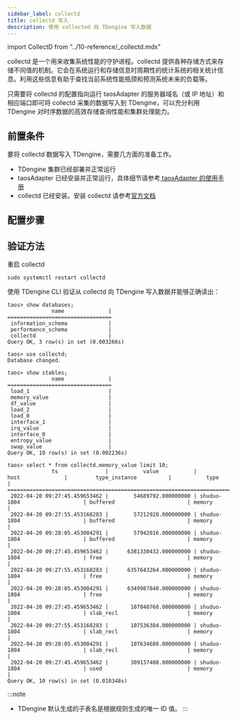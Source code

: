 ```yaml
---
sidebar_label: collectd
title: collectd 写入
description: 使用 collected 向 TDengine 写入数据
---
```


import CollectD from "../10-reference/_collectd.mdx"

collectd 是一个用来收集系统性能的守护进程。collectd 提供各种存储方式来存储不同值的机制。它会在系统运行和存储信息时周期性的统计系统的相关统计信息。利用这些信息有助于查找当前系统性能瓶颈和预测系统未来的负载等。

只需要将 collectd 的配置指向运行 taosAdapter 的服务器域名（或 IP 地址）和相应端口即可将 collectd 采集的数据写入到 TDengine，可以充分利用 TDengine 对时序数据的高效存储查询性能和集群处理能力。

## 前置条件

要将 collectd 数据写入 TDengine，需要几方面的准备工作。
- TDengine 集群已经部署并正常运行
- taosAdapter 已经安装并正常运行，具体细节请参考[ taosAdapter 的使用手册](../../service-and-executable/taosadapter)
- collectd 已经安装。安装 collectd 请参考[官方文档](https://collectd.org/download.shtml)

## 配置步骤
<CollectD />

## 验证方法

重启 collectd 

```
sudo systemctl restart collectd
```

使用 TDengine CLI 验证从 collectd 向 TDengine 写入数据并能够正确读出：

```
taos> show databases;
              name              |
=================================
 information_schema             |
 performance_schema             |
 collectd                       |
Query OK, 3 row(s) in set (0.003266s)

taos> use collectd;
Database changed.

taos> show stables;
              name              |
=================================
 load_1                         |
 memory_value                   |
 df_value                       |
 load_2                         |
 load_0                         |
 interface_1                    |
 irq_value                      |
 interface_0                    |
 entropy_value                  |
 swap_value                     |
Query OK, 10 row(s) in set (0.002236s)

taos> select * from collectd.memory_value limit 10;
              ts               |           value           |              host              |         type_instance          |           type           |
=========================================================================================================================================================
 2022-04-20 09:27:45.459653462 |        54689792.000000000 | shuduo-1804                    | buffered                       | memory                   |
 2022-04-20 09:27:55.453168283 |        57212928.000000000 | shuduo-1804                    | buffered                       | memory                   |
 2022-04-20 09:28:05.453004291 |        57942016.000000000 | shuduo-1804                    | buffered                       | memory                   |
 2022-04-20 09:27:45.459653462 |      6381330432.000000000 | shuduo-1804                    | free                           | memory                   |
 2022-04-20 09:27:55.453168283 |      6357643264.000000000 | shuduo-1804                    | free                           | memory                   |
 2022-04-20 09:28:05.453004291 |      6349987840.000000000 | shuduo-1804                    | free                           | memory                   |
 2022-04-20 09:27:45.459653462 |       107040768.000000000 | shuduo-1804                    | slab_recl                      | memory                   |
 2022-04-20 09:27:55.453168283 |       107536384.000000000 | shuduo-1804                    | slab_recl                      | memory                   |
 2022-04-20 09:28:05.453004291 |       107634688.000000000 | shuduo-1804                    | slab_recl                      | memory                   |
 2022-04-20 09:27:45.459653462 |       309137408.000000000 | shuduo-1804                    | used                           | memory                   |
Query OK, 10 row(s) in set (0.010348s)
```

:::note

- TDengine 默认生成的子表名是根据规则生成的唯一 ID 值。
:::
